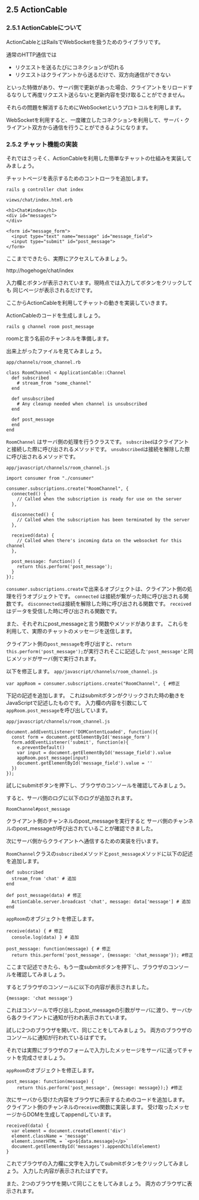 ## 2.5 ActionCable

### 2.5.1 ActionCableについて
ActionCableとはRailsでWebSocketを扱うためのライブラリです。

通常のHTTP通信では

- リクエストを送るたびにコネクションが切れる
- リクエストはクライアントから送るだけで、双方向通信ができない

といった特徴があり、サーバ側で更新があった場合、クライアントをリロードするなりして再度リクエスト送らないと更新内容を受け取ることができません。

それらの問題を解消するためにWebSocketというプロトコルを利用します。

WebSocketを利用すると、一度確立したコネクションを利用して、サーバ・クライアント双方から通信を行うことができるようになります。

### 2.5.2 チャット機能の実装
それではさっそく、ActionCableを利用した簡単なチャットの仕組みを実装してみましょう。

チャットページを表示するためのコントローラを追加します。

```
rails g controller chat index
```

`views/chat/index.html.erb`

```
<h1>Chat#index</h1>
<div id="messages">
</div>

<form id="message_form">
  <input type="text" name="message" id="message_field">
  <input type="submit" id="post_message">
</form>
```

ここまでできたら、実際にアクセスしてみましょう。

http://hogehoge/chat/index

入力欄とボタンが表示されています。現時点では入力してボタンをクリックしても
同じページが表示されるだけです。

ここからActionCableを利用してチャットの動きを実装していきます。

ActionCableのコードを生成しましょう。

```
rails g channel room post_message
```

roomと言う名前のチャンネルを準備します。

出来上がったファイルを見てみましょう。

`app/channels/room_channel.rb`

```
class RoomChannel < ApplicationCable::Channel
  def subscribed
    # stream_from "some_channel"
  end

  def unsubscribed
    # Any cleanup needed when channel is unsubscribed
  end

  def post_message
  end
end
```

`RoomChannel` はサーバ側の処理を行うクラスです。
`subscribed`はクライアントと接続した際に呼び出されるメソッドです。
`unsubscribed`は接続を解除した際に呼び出されるメソッドです。

`app/javascript/channels/room_channel.js`

```
import consumer from "./consumer"

consumer.subscriptions.create("RoomChannel", {
  connected() {
    // Called when the subscription is ready for use on the server
  },

  disconnected() {
    // Called when the subscription has been terminated by the server
  },

  received(data) {
    // Called when there's incoming data on the websocket for this channel
  },

  post_message: function() {
    return this.perform('post_message');
  }
});
```
`consumer.subscriptions.create`で出来るオブジェクトは、クライアント側の処理を行うオブジェクトです。
`connected` は接続が繋がった時に呼び出される関数です。
`disconnected`は接続を解除した時に呼び出される関数です。
`received`はデータを受信した時に呼び出される関数です。

また、それぞれにpost_messageと言う関数やメソッドがあります。
これらを利用して、実際のチャットのメッセージを送信します。

クライアント側の`post_message`を呼び出すと、`return this.perform('post_message');`が実行されそこに記述した`'post_message'`と同じメソッドがサーバ側で実行されます。

以下を修正します。
`app/javascript/channels/room_channel.js`

```
var appRoom = consumer.subscriptions.create("RoomChannel", { #修正
```

下記の記述を追加します。
これはsubmitボタンがクリックされた時の動きをJavaScriptで記述したものです。
入力欄の内容を引数にして`appRoom.post_message`を呼び出しています。

`app/javascript/channels/room_channel.js`

```
document.addEventListener('DOMContentLoaded', function(){
  const form = document.getElementById('message_form')
  form.addEventListener('submit', function(e){
    e.preventDefault()
    var input = document.getElementById('message_field').value
    appRoom.post_message(input)
    document.getElementById('message_field').value = ''
  })
});
```

試しにsubmitボタンを押下し、ブラウザのコンソールを確認してみましょう。

すると、サーバ側のログに以下のログが追加されます。

```
RoomChannel#post_message
```

クライアント側のチャンネルのpost_messageを実行すると
サーバ側のチャンネルのpost_messageが呼び出されていることが確認できました。

次にサーバ側からクライアントへ通信するための実装を行います。

`RoomChannel`クラスの`subscribed`メソッドと`post_message`メソッドに以下の記述を追加します。

```
def subscribed
  stream_from 'chat' # 追加
end

def post_message(data) # 修正
  ActionCable.server.broadcast 'chat', message: data['message'] # 追加
end
```

`appRoom`のオブジェクトを修正します。

```
receive(data) { # 修正
  console.log(data) } # 追加
  
post_message: function(message) { # 修正
  return this.perform('post_message', {message: 'chat_message'}); #修正
```

ここまで記述できたら、もう一度submitボタンを押下し、ブラウザのコンソールを確認してみましょう。

するとブラウザのコンソールに以下の内容が表示されました。

```
{message: 'chat message'}
```

これはコンソールで呼び出したpost_messageの引数がサーバに渡り、サーバから各クライアントに通知が行われ表示されています。

試しに2つのブラウザを開いて、同じことをしてみましょう。
両方のブラウザのコンソールに通知が行われているはずです。


それでは実際にブラウザのフォームで入力したメッセージをサーバに送ってチャットを完成させましょう。

`appRoom`のオブジェクトを修正します。

```
post_message: function(message) {
    return this.perform('post_message', {message: message});} #修正
```

次にサーバから受けた内容をブラウザに表示するためのコードを追加します。
クライアント側のチャンネルの`received`関数に実装します。
受け取ったメッセージからDOMを生成してappendしています。

```
received(data) {
  var element = document.createElement('div')
  element.className = 'message'
  element.innerHTML = `<p>${data.message}</p>`
  document.getElementById('messages').appendChild(element)
}
```

これでブラウザの入力欄に文字を入力してsubmitボタンをクリックしてみましょう。
入力した内容が表示されたはずです。

また、2つのブラウザを開いて同じことをしてみましょう。
両方のブラウザに表示されます。
